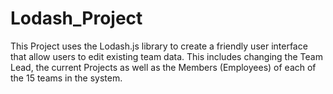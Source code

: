 # Lodash_Project
This Project uses the Lodash.js library to create a friendly user interface that allow users to edit existing team data.
This includes changing the Team Lead, the current Projects as well as the Members (Employees) of each of the 15 teams in the system.

